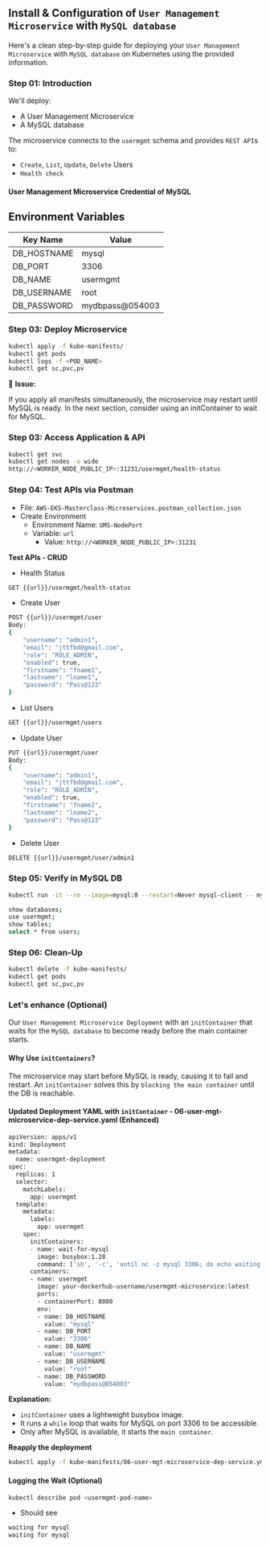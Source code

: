 ## Install & Configuration of `User Management Microservice` with `MySQL database`

Here's a clean step-by-step guide for deploying your `User Management Microservice` with `MySQL database` on Kubernetes using the provided information.

### Step 01: Introduction
We'll deploy:

- A User Management Microservice
- A MySQL database

The microservice connects to the `usermgmt` schema and provides `REST API`s to:

- `Create`, `List`, `Update`, `Delete` Users
- `Health check`

#### User Management Microservice Credential of MySQL

## Environment Variables

| Key Name    | Value           |
| ----------- | --------------- |
| DB_HOSTNAME | mysql           |
| DB_PORT     | 3306            |
| DB_NAME     | usermgmt        |
| DB_USERNAME | root            |
| DB_PASSWORD | mydbpass@054003 |

### Step 03: Deploy Microservice

```bash
kubectl apply -f kube-manifests/
kubectl get pods
kubectl logs -f <POD_NAME>
kubectl get sc,pvc,pv
```

📌 **Issue:**

If you apply all manifests simultaneously, the microservice may restart until MySQL is ready. In the next section, consider using an initContainer to wait for MySQL.

### Step 03: Access Application & API

```bash
kubectl get svc
kubectl get nodes -o wide
http://<WORKER_NODE_PUBLIC_IP>:31231/usermgmt/health-status
```

### Step 04: Test APIs via Postman

- File: `AWS-EKS-Masterclass-Microservices.postman_collection.json`
- Create Environment
  - Environment Name: `UMS-NodePort`
  - Variable: `url`
  	- Value: `http://<WORKER_NODE_PUBLIC_IP>:31231`

**Test APIs - CRUD**

- Health Status

```bash
GET {{url}}/usermgmt/health-status
```

- Create User

```bash
POST {{url}}/usermgmt/user
Body:
{
    "username": "admin1",
    "email": "jttfbd@gmail.com",
    "role": "ROLE_ADMIN",
    "enabled": true,
    "firstname": "fname1",
    "lastname": "lname1",
    "password": "Pass@123"
}
```

- List Users

```bash
GET {{url}}/usermgmt/users
```

- Update User

```bash
PUT {{url}}/usermgmt/user
Body:
{
    "username": "admin1",
    "email": "jttfbd@gmail.com",
    "role": "ROLE_ADMIN",
    "enabled": true,
    "firstname": "fname2",
    "lastname": "lname2",
    "password": "Pass@123"
}
```

- Delete User

```bash
DELETE {{url}}/usermgmt/user/admin1
```

### Step 05: Verify in MySQL DB

```bash
kubectl run -it --rm --image=mysql:8 --restart=Never mysql-client -- mysql -h mysql -u root -mydbpass@054003
```

```bash
show databases;
use usermgmt;
show tables;
select * from users;
```

### Step 06: Clean-Up

```bash
kubectl delete -f kube-manifests/
kubectl get pods
kubectl get sc,pvc,pv
```

### Let's enhance (Optional)

Our `User Management Microservice Deployment` with an `initContainer` that waits for the `MySQL database` to become ready before the main container starts.

#### Why Use `initContainers`?
The microservice may start before MySQL is ready, causing it to fail and restart. An `initContainer` solves this by `blocking the main container` until the DB is reachable.

#### Updated Deployment YAML with `initContainer` - 06-user-mgt-microservice-dep-service.yaml (Enhanced)

```bash
apiVersion: apps/v1
kind: Deployment
metadata:
  name: usermgmt-deployment
spec:
  replicas: 1
  selector:
    matchLabels:
      app: usermgmt
  template:
    metadata:
      labels:
        app: usermgmt
    spec:
      initContainers:
      - name: wait-for-mysql
        image: busybox:1.28
        command: ['sh', '-c', 'until nc -z mysql 3306; do echo waiting for mysql; sleep 2; done;']
      containers:
      - name: usermgmt
        image: your-dockerhub-username/usermgmt-microservice:latest
        ports:
        - containerPort: 8080
        env:
        - name: DB_HOSTNAME
          value: "mysql"
        - name: DB_PORT
          value: "3306"
        - name: DB_NAME
          value: "usermgmt"
        - name: DB_USERNAME
          value: "root"
        - name: DB_PASSWORD
          value: "mydbpass@054003"
```

**Explanation:**

- `initContainer` uses a lightweight busybox image.
- It runs a `while` loop that waits for MySQL on port 3306 to be accessible.
- Only after MySQL is available, it starts the `main container`.

**Reapply the deployment**

```bash
kubectl apply -f kube-manifests/06-user-mgt-microservice-dep-service.yml
```

#### Logging the Wait (Optional)

```bash
kubectl describe pod <usermgmt-pod-name>
```

- Should see

```bash
waiting for mysql
waiting for mysql
```
